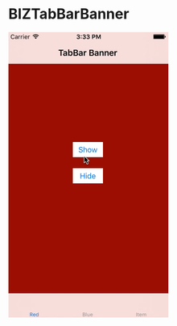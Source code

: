 # BIZTabBarBanner

![alt tag](https://github.com/bizibizi/BIZTabBarBanner/blob/master/presentation.gif)

 
